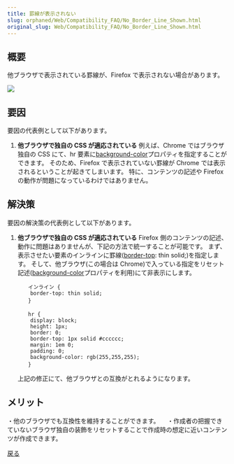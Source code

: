 ```yaml
---
title: 罫線が表示されない
slug: orphaned/Web/Compatibility_FAQ/No_Border_Line_Shown.html
original_slug: Web/Compatibility_FAQ/No_Border_Line_Shown.html
---
```

## 概要

他ブラウザで表示されている罫線が、Firefox で表示されない場合があります。

![](https://mdn.mozillademos.org/files/9983/0302.jpg)

## 要因

要因の代表例として以下があります。

1.  **他ブラウザで独自の CSS が適応されている**
    例えば、Chrome ではブラウザ独自の CSS にて、hr 要素に[background-color](/ja/docs/Web/CSS/background-color)プロパティを指定することができます。
    そのため、Firefox で表示されていない罫線が Chrome では表示されるということが起きてしまいます。
    特に、コンテンツの記述や Firefox の動作が問題になっているわけではありません。

## 解決策

要因の解決策の代表例として以下があります。

1.  **他ブラウザで独自の CSS が適応されている**
    Firefox 側のコンテンツの記述、動作に問題はありませんが、下記の方法で統一することが可能です。
    まず、表示させたい要素のインラインに罫線([border-top](/ja/docs/Web/CSS/border-top): thin solid;)を指定します。
    そして、他ブラウザ(この場合は Chrome)で入っている指定をリセット記述([background-color](/ja/docs/Web/CSS/background-color)プロパティを利用)にて非表示にします。

    ```
    　　インライン {
    	border-top: thin solid;
    　　}

    　　hr {
    	display: block;
    	height: 1px;
    	border: 0;
    	border-top: 1px solid #cccccc;
    	margin: 1em 0;
    	padding: 0;
    	background-color: rgb(255,255,255);
    　　}
    ```

    上記の修正にて、他ブラウザとの互換がとれるようになります。

## メリット

・他のブラウザでも互換性を維持することができます。
　・作成者の把握できていないブラウザ独自の装飾をリセットすることで作成時の想定に近いコンテンツが作成できます。

[戻る](/ja/docs/Web/Compatibility_FAQ)
